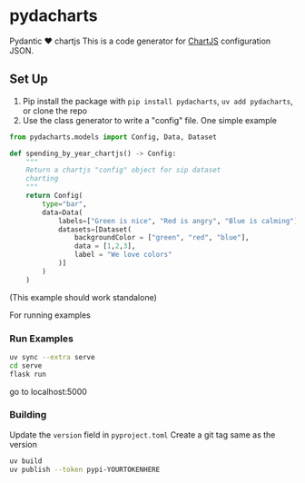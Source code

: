 # pydacharts

Pydantic :heart: chartjs
This is a code generator for [ChartJS](https://www.chartjs.org) configuration JSON.

## Set Up

1. Pip install the package with `pip install pydacharts`, `uv add pydacharts`, or clone the repo
2. Use the class generator to write a "config" file. One simple example

```py
from pydacharts.models import Config, Data, Dataset

def spending_by_year_chartjs() -> Config:
    """
    Return a chartjs "config" object for sip dataset
    charting
    """
    return Config(
        type="bar",
        data=Data(
            labels=["Green is nice", "Red is angry", "Blue is calming"],
            datasets=[Dataset(
                backgroundColor = ["green", "red", "blue"],
                data = [1,2,3],
                label = "We love colors"
            )]
        )
    )
```

(This example should work standalone)

For running examples

### Run Examples

```bash
uv sync --extra serve
cd serve
flask run
```

go to localhost:5000

### Building

Update the `version` field in `pyproject.toml`
Create a git tag same as the version


```bash
uv build
uv publish --token pypi-YOURTOKENHERE
```
